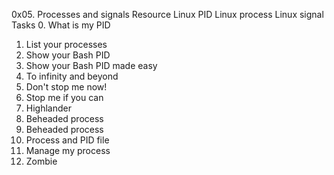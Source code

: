 0x05. Processes and signals
Resource
Linux PID
Linux process
Linux signal
Tasks
0. What is my PID
1. List your processes
2. Show your Bash PID
3. Show your Bash PID made easy
4. To infinity and beyond
5. Don't stop me now!
6. Stop me if you can
7. Highlander
8. Beheaded process
9. Beheaded process
10. Process and PID file
11. Manage my process
12. Zombie